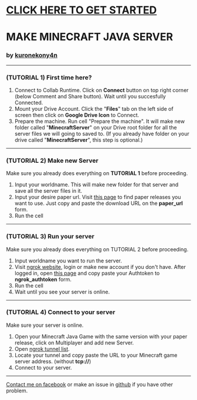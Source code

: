 # [**CLICK HERE TO GET STARTED**](https://colab.research.google.com/github/kuronekony4n/minecraftServerMake/blob/main/MinecraftServerMake.ipynb)

# **MAKE MINECRAFT JAVA SERVER**
### by [kuronekony4n](https://facebook.com/addstring)
---

### (TUTORIAL 1) First time here?
1. Connect to Collab Runtime.
Click on **Connect** button on top right corner (below Comment and Share button). Wait until you succesfully Connected.
2. Mount your Drive Account. 
Click the "**Files**" tab on the left side of screen then click on **Google Drive Icon** to Connect.
3. Prepare the machine.
Run cell "Prepare the machine". It will make new folder called "**MinecraftServer**" on your Drive root folder for all the server files we will going to saved to.
(If you already have folder on your drive called "**MinecraftServer**", this step is optional.)

---
### (TUTORIAL 2) Make new Server
Make sure you already does everything on **TUTORIAL 1** before proceeding.
1. Input your worldname. 
This will make new folder for that server and save all the server files in it.
2. Input your desire paper url.
Visit [this page](https://papermc.io/downloads) to find paper releases you want to use. Just copy and paste the download URL on the **paper_url** form.
3. Run the cell

---
### (TUTORIAL 3) Run your server
Make sure you already does everything on TUTORIAL 2 before proceeding.
1. Input worldname you want to run the server.
2. Visit [ngrok website](https://ngrok.com), login or make new account if you don't have. After logged in, open [this page](https://dashboard.ngrok.com/auth/your-authtoken) and copy paste your Authtoken to **ngrok_authtoken** form.
3. Run the cell
4. Wait until you see your server is online.

---
### (TUTORIAL 4) Connect to your server
Make sure your server is online.
1. Open your Minecraft Java Game with the same version with your paper release, click on Multiplayer and add new Server.
2. Open [ngrok tunnel list](https://dashboard.ngrok.com/status/tunnels).
3. Locate your tunnel and copy paste the URL to your Minecraft game server address. (without **tcp://**)
4. Connect to your server.
---
[Contact me on facebook](https://facebook.com/addstring) or make an issue in [github](https://github.com/kuronekony4n/minecraftServerMake/issues) if you have other problem.
